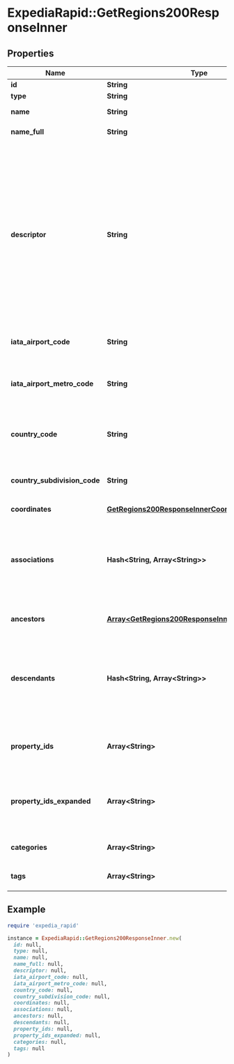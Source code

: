 # ExpediaRapid::GetRegions200ResponseInner

## Properties

| Name | Type | Description | Notes |
| ---- | ---- | ----------- | ----- |
| **id** | **String** | Region Id. | [optional] |
| **type** | **String** | Region type. | [optional] |
| **name** | **String** | Region name. | [optional] |
| **name_full** | **String** | Full region name. | [optional] |
| **descriptor** | **String** | Specific information about the region e.g. whether it covers surrounding areas for a city. Only present when relevant for a region. See our [region descriptors reference](https://developers.expediagroup.com/docs/rapid/lodging/geography/geography-reference-lists) for current known descriptor values. | [optional] |
| **iata_airport_code** | **String** | 3-character IATA airport code. | [optional] |
| **iata_airport_metro_code** | **String** | 3-character IATA airport metropolitan code of the metropolitan airport area. | [optional] |
| **country_code** | **String** | Region country code (ISO 3166-1 alpha-2). | [optional] |
| **country_subdivision_code** | **String** | Region country subdivision code (ISO 3166-2). | [optional] |
| **coordinates** | [**GetRegions200ResponseInnerCoordinates**](GetRegions200ResponseInnerCoordinates.md) |  | [optional] |
| **associations** | **Hash&lt;String, Array&lt;String&gt;&gt;** | A map of region types to a sorted array of region ids with a touristic association to the region. | [optional] |
| **ancestors** | [**Array&lt;GetRegions200ResponseInnerAncestorsInner&gt;**](GetRegions200ResponseInnerAncestorsInner.md) | An array of the region&#39;s ancestors. | [optional] |
| **descendants** | **Hash&lt;String, Array&lt;String&gt;&gt;** | A map of region types to an array of region ids. The region ids are direct descendants of the region. | [optional] |
| **property_ids** | **Array&lt;String&gt;** | An array of associated property ids for the region. | [optional] |
| **property_ids_expanded** | **Array&lt;String&gt;** | An array of associated property ids within an expanded radius for the region. | [optional] |
| **categories** | **Array&lt;String&gt;** | A list of regional categories. | [optional] |
| **tags** | **Array&lt;String&gt;** | A list of regional tags. | [optional] |

## Example

```ruby
require 'expedia_rapid'

instance = ExpediaRapid::GetRegions200ResponseInner.new(
  id: null,
  type: null,
  name: null,
  name_full: null,
  descriptor: null,
  iata_airport_code: null,
  iata_airport_metro_code: null,
  country_code: null,
  country_subdivision_code: null,
  coordinates: null,
  associations: null,
  ancestors: null,
  descendants: null,
  property_ids: null,
  property_ids_expanded: null,
  categories: null,
  tags: null
)
```

